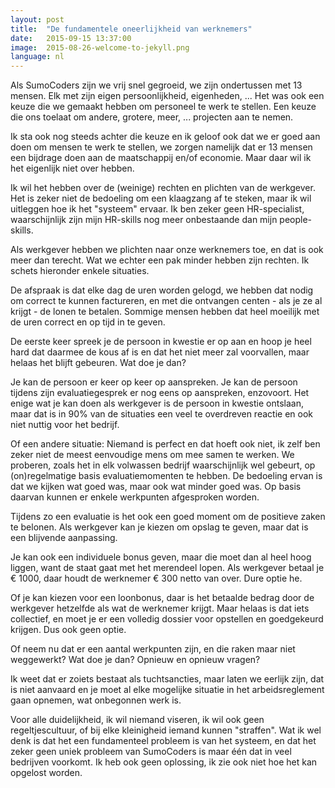 ```yaml
---
layout: post
title:  "De fundamentele oneerlijkheid van werknemers"
date:   2015-09-15 13:37:00
image:  2015-08-26-welcome-to-jekyll.png
language: nl
---
```


Als SumoCoders zijn we vrij snel gegroeid, we zijn ondertussen met 13 mensen. Elk met zijn eigen persoonlijkheid, eigenheden, ... Het was ook een keuze die we gemaakt hebben om personeel te werk te stellen. Een keuze die ons toelaat om andere, grotere, meer, ... projecten aan te nemen.

Ik sta ook nog steeds achter die keuze en ik geloof ook dat we er goed aan doen om mensen te werk te stellen, we zorgen namelijk dat er 13 mensen een bijdrage doen aan de maatschappij en/of economie. Maar daar wil ik het eigenlijk niet over hebben.

Ik wil het hebben over de (weinige) rechten en plichten van de werkgever. Het is zeker niet de bedoeling om een klaagzang af te steken, maar ik wil uitleggen hoe ik het "systeem" ervaar. Ik ben zeker geen HR-specialist, waarschijnlijk zijn mijn HR-skills nog meer onbestaande dan mijn people-skills.

Als werkgever hebben we plichten naar onze werknemers toe, en dat is ook meer dan terecht. Wat we echter een pak minder hebben zijn rechten. Ik schets  hieronder enkele situaties.

De afspraak is dat elke dag de uren worden gelogd, we hebben dat nodig om correct te kunnen factureren, en met die ontvangen centen - als je ze al krijgt - de lonen te betalen. Sommige mensen hebben dat heel moeilijk met de uren correct en op tijd in te geven.

De eerste keer spreek je de persoon in kwestie er op aan en hoop je heel hard dat daarmee de kous af is en dat het niet meer zal voorvallen, maar helaas het blijft gebeuren. Wat doe je dan?

Je kan de persoon er keer op keer op aanspreken. Je kan de persoon tijdens zijn evaluatiegesprek er nog eens op aanspreken, enzovoort. Het enige wat je kan doen als werkgever is de persoon in kwestie ontslaan, maar dat is in 90% van de situaties een veel te overdreven reactie en ook niet nuttig voor het bedrijf.

Of een andere situatie: Niemand is perfect en dat hoeft ook niet, ik zelf ben zeker niet de meest eenvoudige mens om mee samen te werken. We proberen, zoals het in elk volwassen bedrijf waarschijnlijk wel gebeurt, op (on)regelmatige basis evaluatiemomenten te hebben. De bedoeling ervan is dat we kijken wat goed was, maar ook wat minder goed was. Op basis daarvan kunnen er enkele werkpunten afgesproken worden.

Tijdens zo een evaluatie is het ook een goed moment om de positieve zaken te belonen. Als werkgever kan je kiezen om opslag te geven, maar dat is een blijvende aanpassing. 

Je kan ook een individuele bonus geven, maar die moet dan al heel hoog liggen, want de staat gaat met het merendeel lopen. Als werkgever betaal je € 1000, daar houdt de werknemer € 300 netto van over. Dure optie he.

Of je kan kiezen voor een loonbonus, daar is het betaalde bedrag door de werkgever hetzelfde als wat de werknemer krijgt. Maar helaas is dat iets collectief, en moet je er een volledig dossier voor opstellen en goedgekeurd krijgen. Dus ook geen optie.

Of neem nu dat er een aantal werkpunten zijn, en die raken maar niet weggewerkt? Wat doe je dan? Opnieuw en opnieuw vragen?

Ik weet dat er zoiets bestaat als tuchtsancties, maar laten we eerlijk zijn, dat is niet aanvaard en je moet al elke mogelijke situatie in het  arbeidsreglement gaan opnemen, wat onbegonnen werk is.

Voor alle duidelijkheid, ik wil niemand viseren, ik wil ook geen regeltjescultuur, of bij elke kleinigheid iemand kunnen "straffen". Wat ik wel denk is dat het een fundamenteel probleem  is van het systeem, en dat het zeker geen uniek probleem van SumoCoders is maar één dat in veel bedrijven voorkomt. Ik heb ook geen oplossing, ik zie ook niet hoe het kan opgelost worden.
